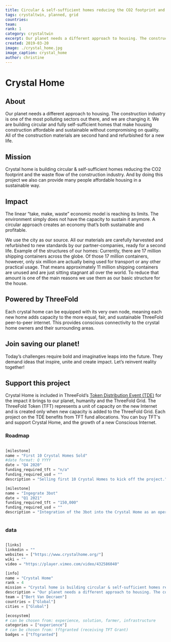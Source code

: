 ```yaml
---
title: Circular & self-sufficient homes reducing the CO2 footprint and the waste flow of the construction industry.
tags: crystaltwin, planned, grid
countries: 
team: 
rank: 1
category: crystaltwin
excerpt: Our planet needs a different approach to housing. The construction industry is one of the most polluting sectors out there, and we are changing it. We are building circular and fully self-sufficient homes that make housing construction affordable and sustainable without compromising on quality. All of the construction materials are second hand and refurbished for a new life.
created: 2019-03-20
image: ./crystal_home.jpg
image_caption: crystal_home
author: christine
---
```



# Crystal Home

## About

Our planet needs a different approach to housing. The construction industry is one of the most polluting sectors out there, and we are changing it. We are building circular and fully self-sufficient homes that make housing construction affordable and sustainable without compromising on quality. All of the construction materials are second hand and refurbished for a new life.

## Mission

Crystal home is building circular & self-sufficient homes reducing the CO2 footprint and the waste flow of the construction industry. And by doing this project we also can provide many people affordable housing in a sustainable way.

## Impact

The linear “take, make, waste” economic model is reaching its limits. The environment simply does not have the capacity to sustain it anymore. A circular approach creates an economy that’s both sustainable and profitable.

We use the city as our source. All our materials are carefully harvested and refurbished to new standards by our partner-companies, ready for a second life. Example of the structures of our homes: Currently, there are 17 million shipping containers across the globe. Of those 17 million containers, however, only six million are actually being used for transport or any other practical usage. That means approximately 11 million shipping containers are unused and are just sitting stagnant all over the world. To reduce that amount is one of the main reasons we use them as our basic structure for the house.

## Powered by ThreeFold

Each crystal home can be equipped with its very own node, meaning each new home adds capacity to the more equal, fair, and sustainable ThreeFold peer-to-peer internet. This provides conscious connectivity to the crystal home owners and their surrounding areas.

## Join saving our planet!

Today’s challenges require bold and imaginative leaps into the future. They demand ideas that inspire, unite and create impact. Let’s reinvent reality together!

## Support this project

Crystal Home is included in ThreeFold’s [Token Distribution Event (TDE)](https://wiki.threefold.io/#/tdeoverview)</a> for the impact it brings to our planet, humanity and the ThreeFold Grid.
The ThreeFold Token (TFT) represents a unit of capacity on the new Internet and is created only when new capacity is added to the ThreeFold Grid.
Each project on the TDE benefits from TFT fund allocations. You can buy TFT's and support Crystal Home, and the growth of a new Conscious Internet.

### Roadmap

```python

[milestone]
name = "First 10 Crystal Homes Sold"
#date format: Q YYYY
date = "Q4 2020"
funding_required_tft = "n/a"
funding_required_usd = ""
description = "Selling first 10 Crystal Homes to kick off the project."

[milestone]
name = "Ingegrate 3bot"
date = "Q1 2021"
funding_required_tft = "150,000"
funding_required_usd = ""
description = "Integration of the 3bot into the Crystal Home as an operating system of the home."
    
```

### data

```python

[links]
linkedin = ""
websites = ["https://www.crystalhome.org/"]
wiki = ""
video = "https://player.vimeo.com/video/432586040"

[info]
name = "Crystal Home"
rank = 4
mission = "Crystal home is building circular & self-sufficient homes reducing the CO2 footprint and the waste flow of the construction industry."
description = "Our planet needs a different approach to housing. The construction industry is one of the most polluting sectors out there, and we are changing it. We are building circular and fully self-sufficient homes that make housing construction affordable and sustainable without compromising on quality. All of the construction materials are second hand and refurbished for a new life."
team = ["Bert Van Decraen"]
countries = ["Global"]
cities = ["Global"]

[ecosystem]
# can be chosen from: experience, solution, farmer, infrastructure
categories = ["experience"]
# can be chosen from: tftgranted (receiving TFT Grant)
badges = ["tftgranted"]

```
